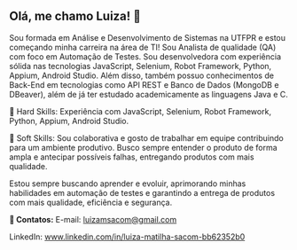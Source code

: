 ## Olá, me chamo Luiza! 👋

Sou formada em Análise e Desenvolvimento de Sistemas na UTFPR e estou começando minha carreira na área de TI! Sou Analista de qualidade (QA) com foco em Automação de Testes. Sou desenvolvedora com experiência sólida nas tecnologias JavaScript, Selenium, Robot Framework, Python, Appium, Android Studio. Além disso, também possuo conhecimentos de Back-End em tecnologias como API REST e Banco de Dados (MongoDB e DBeaver), além de já ter estudado academicamente as linguagens Java e C.

💪 Hard Skills: Experiência com JavaScript, Selenium, Robot Framework, Python, Appium, Android Studio.

🤝 Soft Skills: Sou colaborativa e gosto de trabalhar em equipe contribuindo para um ambiente produtivo. Busco sempre entender o produto de forma ampla e antecipar possíveis falhas, entregando produtos com mais qualidade.

Estou sempre buscando aprender e evoluir, aprimorando minhas habilidades em automação de testes e garantindo a entrega de produtos com mais qualidade, eficiência e segurança.

**💌 Contatos:**
E-mail: luizamsacom@gmail.com

LinkedIn: www.linkedin.com/in/luiza-matilha-sacom-bb62352b0
